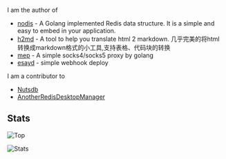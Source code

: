 
I am the author of

- [nodis](https://github.com/diiyw/nodis) - A Golang implemented Redis data structure. It is a simple and easy to embed in your application.
- [h2md](https://github.com/diiyw/h2md) - A tool to help you translate html 2 markdown. 几乎完美的将html转换成markdown格式的小工具,支持表格、代码块的转换
- [mep](https://github.com/diiyw/mep) - A simple socks4/socks5 proxy by golang
- [esayd](https://github.com/diiyw/easyd) - simple webhook deploy

I am a contributor to

- [Nutsdb](https://github.com/nutsdb/nutsdb)
- [AnotherRedisDesktopManager](https://github.com/qishibo/AnotherRedisDesktopManager)

## Stats
![Top](https://github-readme-stats.vercel.app/api/top-langs/?username=diiyw&theme=tokyonight&hide_border=true)

![Stats](https://github-readme-stats.vercel.app/api?username=diiyw&theme=tokyonight&show_icons=true&hide_border=true)
